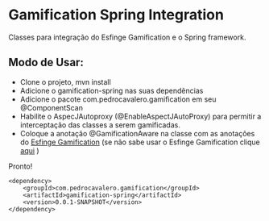 # Gamification Spring Integration
Classes para integração do Esfinge Gamification e o Spring framework.


## Modo de Usar:


*   Clone o projeto, mvn install
*	Adicione o gamification-spring nas suas dependências
*	Adicione o pacote com.pedrocavalero.gamification em seu @ComponentScan
*   Habilite o AspecJAutoproxy (@EnableAspectJAutoProxy) para permitir a interceptação das classes a serem gamificadas.
*	Coloque a anotação @GamificationAware na classe com as anotações do [Esfinge Gamification](https://github.com/EsfingeFramework/gamification "Github")  (se não sabe usar o Esfinge Gamification clique [aqui](http://esfinge.sourceforge.net/Gamification.html "Esfinge Gamification") )

Pronto!

	<dependency>
		<groupId>com.pedrocavalero.gamification</groupId>
		<artifactId>gamification-spring</artifactId>
		<version>0.0.1-SNAPSHOT</version>
	</dependency>
	

 
